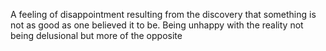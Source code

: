A feeling of disappointment resulting from the discovery that something is not as good as one believed it to be. Being unhappy with the reality not being delusional but more of the opposite 